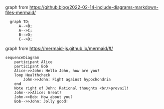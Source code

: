 graph from https://github.blog/2022-02-14-include-diagrams-markdown-files-mermaid/

```mermaid
  graph TD;
      A-->B;
      A-->C;
      B-->D;
      C-->D;
```

graph from https://mermaid-js.github.io/mermaid/#/

```mermaid
sequenceDiagram
    participant Alice
    participant Bob
    Alice->>John: Hello John, how are you?
    loop Healthcheck
        John->>John: Fight against hypochondria
    end
    Note right of John: Rational thoughts <br/>prevail!
    John-->>Alice: Great!
    John->>Bob: How about you?
    Bob-->>John: Jolly good!
```
